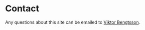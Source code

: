 Contact
==============================================

Any questions about this site can be emailed to [Viktor Bengtsson](mailto:vibe16@student.bth.se).
